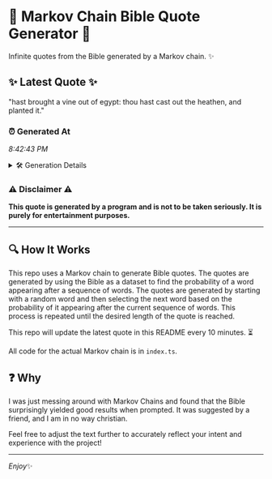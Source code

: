 # 📖 Markov Chain Bible Quote Generator 📖

Infinite quotes from the Bible generated by a Markov chain. ✨

## ✨ Latest Quote ✨
"hast brought a vine out of egypt: thou hast cast out the heathen, and planted it."

### ⏰ Generated At
*8:42:43 PM*

<details>
    <summary>🛠️ Generation Details</summary>
    <p>
        <strong>🌱 Seed:</strong> hast<br>
        <strong>🔄 Iterations:</strong> 15<br>
        <strong>📜 Context History:</strong><br>[ hast ]: brought<br>[ hast, brought ]: a<br>[ hast, brought, a ]: vine<br>[ hast, brought, a, vine ]: out<br>[ hast, brought, a, vine, out ]: of<br>[ hast, brought, a, vine, out, of ]: egypt:<br>[ brought, a, vine, out, of, egypt: ]: thou<br>[ a, vine, out, of, egypt:, thou ]: hast<br>[ vine, out, of, egypt:, thou, hast ]: cast<br>[ out, of, egypt:, thou, hast, cast ]: out<br>[ of, egypt:, thou, hast, cast, out ]: the<br>[ egypt:, thou, hast, cast, out, the ]: heathen,<br>[ thou, hast, cast, out, the, heathen, ]: and<br>[ hast, cast, out, the, heathen,, and ]: planted<br>[ cast, out, the, heathen,, and, planted ]: it.<br>
    </p>
</details>

### ⚠️ Disclaimer ⚠️
**This quote is generated by a program and is not to be taken seriously. It is purely for entertainment purposes.**

---

## 🔍 How It Works

This repo uses a Markov chain to generate Bible quotes. The quotes are generated by using the Bible as a dataset to find the probability of a word appearing after a sequence of words. The quotes are generated by starting with a random word and then selecting the next word based on the probability of it appearing after the current sequence of words. This process is repeated until the desired length of the quote is reached.

This repo will update the latest quote in this README every 10 minutes. ⏳

All code for the actual Markov chain is in `index.ts`.

## ❓ Why

I was just messing around with Markov Chains and found that the Bible surprisingly yielded good results when prompted. 
It was suggested by a friend, and I am in no way christian.

Feel free to adjust the text further to accurately reflect your intent and experience with the project!

---

*Enjoy*✨

